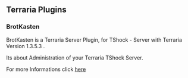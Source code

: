 ## Terraria Plugins
### BrotKasten

BrotKasten is a Terraria Server Plugin, for TShock - Server with Terraria Version 1.3.5.3 .

Its about Administration of your Terraria TShock Server.

For more Informations click [here](https://zerif-shinu.github.io/TerrariaPlugins/BrotKasten)

